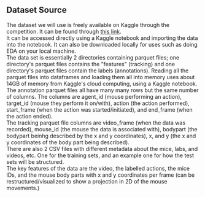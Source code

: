 ## Dataset Source

The dataset we will use is freely available on Kaggle through the competition. It can be found through [this link](https://www.kaggle.com/competitions/MABe-mouse-behavior-detection/data).     
It can be accessed directly using a Kaggle notebook and importing the data into the notebook. It can also be downloaded locally for uses such as doing EDA on your local machine.     
The data set is essentially 2 directories containing parquet files; one directory's parquet files contains the "features" (tracking) and one directory's parquet files contain the labels (annotations). Reading all the parquet files into dataframes and loading them all into memory uses about 14GB of memory from Kaggle's cloud computing, using a Kaggle notebook.      
The annotation parquet files all have many many rows but the same number of columns. The columns are agent_id (mouse performing an action), target_id (mouse they perform it on/with), action (the action performed), start_frame (when the action was started/initiated), and end_frame (when the action ended).     
The tracking parquet file columns are video_frame (when the data was recorded), mouse_id (the mouse the data is associated with), bodypart (the bodypart beinhg described by the x and y coordinates), x, and y (the x and y coordinates of the body part being described).       
There are also 2 CSV files with different metadata about the mice, labs, and videos, etc. One for the training sets, and an example one for how the test sets will be structured.         
The key features of the data are the video, the labelled actions, the mice IDs, and the mouse body parts with x and y coordinates per frame (can be restructured/visualized to show a projection in 2D of the mouse movements.)
